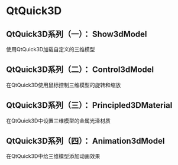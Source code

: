 # QtQuick3D

## QtQuick3D系列（一）： Show3dModel
使用QtQuick3D加载自定义的三维模型

## QtQuick3D系列（二）： Control3dModel
在QtQuick3D使用鼠标控制三维模型的旋转和缩放

## QtQuick3D系列（三）： Principled3DMaterial
在QtQuick3D中设置三维模型的金属光泽材质

## QtQuick3D系列（四）： Animation3dModel
在QtQuick3D中给三维模型添加动画效果